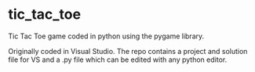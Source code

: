 # tic_tac_toe
Tic Tac Toe game coded in python using the pygame library.

Originally coded in Visual Studio.
The repo contains a project and solution file for VS and a .py file which can be edited with any python editor.
